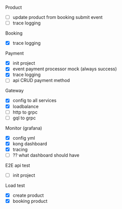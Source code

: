 Product
- [ ] update product from booking submit event
- [ ] trace logging

Booking
- [x] trace logging

Payment
- [x] init project
- [x] event payment processor mock (always success)
- [x] trace logging
- [ ] api CRUD payment method

Gateway
- [x] config to all services
- [x] loadbalance
- [ ] http to grpc
- [ ] gql to grpc

Monitor (grafana)
- [x] config yml
- [x] kong dashboard
- [x] tracing
- [ ] ?? what dashboard should have

E2E api test
- [ ] init project

Load test
- [x] create product
- [x] booking product
